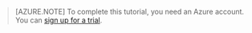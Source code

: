 > [AZURE.NOTE]
> To complete this tutorial, you need an Azure account. You can <a href="/zh-cn/pricing/1rmb-trial" target="_blank">sign up for a trial</a>.
